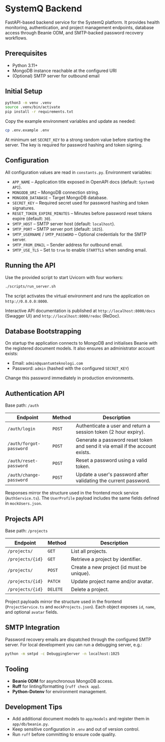 # SystemQ Backend

FastAPI-based backend service for the SystemQ platform. It provides health monitoring, authentication, and project management endpoints, database access through Beanie ODM, and SMTP-backed password recovery workflows.

## Prerequisites

- Python 3.11+
- MongoDB instance reachable at the configured URI
- (Optional) SMTP server for outbound email

## Initial Setup

```bash
python3 -m venv .venv
source .venv/bin/activate
pip install -r requirements.txt
```

Copy the example environment variables and update as needed:

```bash
cp .env.example .env
```

At minimum set `SECRET_KEY` to a strong random value before starting the server. The key is required for password hashing and token signing.

## Configuration

All configuration values are read in `constants.py`. Environment variables:

- `APP_NAME` – Application title exposed in OpenAPI docs (default: `SystemQ API`).
- `MONGODB_URI` – MongoDB connection string.
- `MONGODB_DATABASE` – Target MongoDB database.
- `SECRET_KEY` – Required secret used for password hashing and token signatures.
- `RESET_TOKEN_EXPIRE_MINUTES` – Minutes before password reset tokens expire (default: `30`).
- `SMTP_HOST` – SMTP server host (default: `localhost`).
- `SMTP_PORT` – SMTP server port (default: `1025`).
- `SMTP_USERNAME` / `SMTP_PASSWORD` – Optional credentials for the SMTP server.
- `SMTP_FROM_EMAIL` – Sender address for outbound email.
- `SMTP_USE_TLS` – Set to `true` to enable `STARTTLS` when sending email.

## Running the API

Use the provided script to start Uvicorn with four workers:

```bash
./scripts/run_server.sh
```

The script activates the virtual environment and runs the application on `http://0.0.0.0:8000`.

Interactive API documentation is published at `http://localhost:8000/docs` (Swagger UI) and `http://localhost:8000/redoc` (ReDoc).

## Database Bootstrapping

On startup the application connects to MongoDB and initialises Beanie with the registered document models. It also ensures an administrator account exists:

- Email: `admin@quantumteknologi.com`
- Password: `admin` (hashed with the configured `SECRET_KEY`)

Change this password immediately in production environments.

## Authentication API

Base path: `/auth`

| Endpoint | Method | Description |
| --- | --- | --- |
| `/auth/login` | `POST` | Authenticate a user and return a session token (2 hour expiry). |
| `/auth/forgot-password` | `POST` | Generate a password reset token and send it via email if the account exists. |
| `/auth/reset-password` | `POST` | Reset a password using a valid token. |
| `/auth/change-password` | `POST` | Update a user's password after validating the current password. |

Responses mirror the structure used in the frontend mock service (`AuthService.ts`). The `UserProfile` payload includes the same fields defined in `mockUsers.json`.

## Projects API

Base path: `/projects`

| Endpoint | Method | Description |
| --- | --- | --- |
| `/projects/` | `GET` | List all projects. |
| `/projects/{id}` | `GET` | Retrieve a project by identifier. |
| `/projects/` | `POST` | Create a new project (id must be unique). |
| `/projects/{id}` | `PATCH` | Update project name and/or avatar. |
| `/projects/{id}` | `DELETE` | Delete a project. |

Project payloads mirror the structure used in the frontend (`ProjectService.ts` and `mockProjects.json`). Each object exposes `id`, `name`, and optional `avatar` fields.

## SMTP Integration

Password recovery emails are dispatched through the configured SMTP server. For local development you can run a debugging server, e.g.:

```bash
python -m smtpd -c DebuggingServer -n localhost:1025
```

## Tooling

- **Beanie ODM** for asynchronous MongoDB access.
- **Ruff** for linting/formatting (`ruff check app`).
- **Python-Dotenv** for environment management.

## Development Tips

- Add additional document models to `app/models` and register them in `app/db/beanie.py`.
- Keep sensitive configuration in `.env` and out of version control.
- Run `ruff` before committing to ensure code quality.
